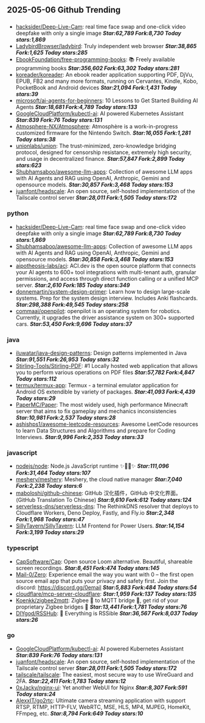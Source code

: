 ## 2025-05-06 Github Trending

### 
* [hacksider/Deep-Live-Cam](https://github.com/hacksider/Deep-Live-Cam): real time face swap and one-click video deepfake with only a single image ***Star:62,789 Fork:8,730 Today stars:1,869***
* [LadybirdBrowser/ladybird](https://github.com/LadybirdBrowser/ladybird): Truly independent web browser ***Star:38,865 Fork:1,625 Today stars:285***
* [EbookFoundation/free-programming-books](https://github.com/EbookFoundation/free-programming-books): 📚 Freely available programming books ***Star:356,602 Fork:63,302 Today stars:281***
* [koreader/koreader](https://github.com/koreader/koreader): An ebook reader application supporting PDF, DjVu, EPUB, FB2 and many more formats, running on Cervantes, Kindle, Kobo, PocketBook and Android devices ***Star:21,094 Fork:1,431 Today stars:39***
* [microsoft/ai-agents-for-beginners](https://github.com/microsoft/ai-agents-for-beginners): 10 Lessons to Get Started Building AI Agents ***Star:18,681 Fork:4,789 Today stars:133***
* [GoogleCloudPlatform/kubectl-ai](https://github.com/GoogleCloudPlatform/kubectl-ai): AI powered Kubernetes Assistant ***Star:839 Fork:76 Today stars:131***
* [Atmosphere-NX/Atmosphere](https://github.com/Atmosphere-NX/Atmosphere): Atmosphère is a work-in-progress customized firmware for the Nintendo Switch. ***Star:16,055 Fork:1,281 Today stars:38***
* [unionlabs/union](https://github.com/unionlabs/union): The trust-minimized, zero-knowledge bridging protocol, designed for censorship resistance, extremely high security, and usage in decentralized finance. ***Star:57,847 Fork:2,899 Today stars:623***
* [Shubhamsaboo/awesome-llm-apps](https://github.com/Shubhamsaboo/awesome-llm-apps): Collection of awesome LLM apps with AI Agents and RAG using OpenAI, Anthropic, Gemini and opensource models. ***Star:30,857 Fork:3,468 Today stars:153***
* [juanfont/headscale](https://github.com/juanfont/headscale): An open source, self-hosted implementation of the Tailscale control server ***Star:28,011 Fork:1,505 Today stars:172***

### python
* [hacksider/Deep-Live-Cam](https://github.com/hacksider/Deep-Live-Cam): real time face swap and one-click video deepfake with only a single image ***Star:62,789 Fork:8,730 Today stars:1,869***
* [Shubhamsaboo/awesome-llm-apps](https://github.com/Shubhamsaboo/awesome-llm-apps): Collection of awesome LLM apps with AI Agents and RAG using OpenAI, Anthropic, Gemini and opensource models. ***Star:30,858 Fork:3,468 Today stars:153***
* [aipotheosis-labs/aci](https://github.com/aipotheosis-labs/aci): ACI.dev is the open source platform that connects your AI agents to 600+ tool integrations with multi-tenant auth, granular permissions, and access through direct function calling or a unified MCP server. ***Star:2,610 Fork:185 Today stars:349***
* [donnemartin/system-design-primer](https://github.com/donnemartin/system-design-primer): Learn how to design large-scale systems. Prep for the system design interview. Includes Anki flashcards. ***Star:298,388 Fork:49,545 Today stars:258***
* [commaai/openpilot](https://github.com/commaai/openpilot): openpilot is an operating system for robotics. Currently, it upgrades the driver assistance system on 300+ supported cars. ***Star:53,450 Fork:9,696 Today stars:37***

### java
* [iluwatar/java-design-patterns](https://github.com/iluwatar/java-design-patterns): Design patterns implemented in Java ***Star:91,551 Fork:26,953 Today stars:32***
* [Stirling-Tools/Stirling-PDF](https://github.com/Stirling-Tools/Stirling-PDF): #1 Locally hosted web application that allows you to perform various operations on PDF files ***Star:57,782 Fork:4,847 Today stars:112***
* [termux/termux-app](https://github.com/termux/termux-app): Termux - a terminal emulator application for Android OS extendible by variety of packages. ***Star:41,093 Fork:4,439 Today stars:29***
* [PaperMC/Paper](https://github.com/PaperMC/Paper): The most widely used, high performance Minecraft server that aims to fix gameplay and mechanics inconsistencies ***Star:10,981 Fork:2,537 Today stars:28***
* [ashishps1/awesome-leetcode-resources](https://github.com/ashishps1/awesome-leetcode-resources): Awesome LeetCode resources to learn Data Structures and Algorithms and prepare for Coding Interviews. ***Star:9,996 Fork:2,353 Today stars:33***

### javascript
* [nodejs/node](https://github.com/nodejs/node): Node.js JavaScript runtime ✨🐢🚀✨ ***Star:111,096 Fork:31,464 Today stars:107***
* [meshery/meshery](https://github.com/meshery/meshery): Meshery, the cloud native manager ***Star:7,040 Fork:2,238 Today stars:6***
* [maboloshi/github-chinese](https://github.com/maboloshi/github-chinese): GitHub 汉化插件，GitHub 中文化界面。 (GitHub Translation To Chinese) ***Star:9,610 Fork:612 Today stars:124***
* [serverless-dns/serverless-dns](https://github.com/serverless-dns/serverless-dns): The RethinkDNS resolver that deploys to Cloudflare Workers, Deno Deploy, Fastly, and Fly.io ***Star:2,348 Fork:1,968 Today stars:47***
* [SillyTavern/SillyTavern](https://github.com/SillyTavern/SillyTavern): LLM Frontend for Power Users. ***Star:14,154 Fork:3,199 Today stars:29***

### typescript
* [CapSoftware/Cap](https://github.com/CapSoftware/Cap): Open source Loom alternative. Beautiful, shareable screen recordings. ***Star:8,451 Fork:474 Today stars:145***
* [Mail-0/Zero](https://github.com/Mail-0/Zero): Experience email the way you want with 0 – the first open source email app that puts your privacy and safety first. Join the discord: https://discord.gg/0email ***Star:5,883 Fork:484 Today stars:54***
* [cloudflare/mcp-server-cloudflare](https://github.com/cloudflare/mcp-server-cloudflare):  ***Star:1,959 Fork:137 Today stars:135***
* [Koenkk/zigbee2mqtt](https://github.com/Koenkk/zigbee2mqtt): Zigbee 🐝 to MQTT bridge 🌉, get rid of your proprietary Zigbee bridges 🔨 ***Star:13,441 Fork:1,781 Today stars:76***
* [DIYgod/RSSHub](https://github.com/DIYgod/RSSHub): 🧡 Everything is RSSible ***Star:36,567 Fork:8,037 Today stars:26***

### go
* [GoogleCloudPlatform/kubectl-ai](https://github.com/GoogleCloudPlatform/kubectl-ai): AI powered Kubernetes Assistant ***Star:839 Fork:76 Today stars:131***
* [juanfont/headscale](https://github.com/juanfont/headscale): An open source, self-hosted implementation of the Tailscale control server ***Star:28,011 Fork:1,505 Today stars:172***
* [tailscale/tailscale](https://github.com/tailscale/tailscale): The easiest, most secure way to use WireGuard and 2FA. ***Star:22,411 Fork:1,783 Today stars:12***
* [0xJacky/nginx-ui](https://github.com/0xJacky/nginx-ui): Yet another WebUI for Nginx ***Star:8,307 Fork:591 Today stars:24***
* [AlexxIT/go2rtc](https://github.com/AlexxIT/go2rtc): Ultimate camera streaming application with support RTSP, RTMP, HTTP-FLV, WebRTC, MSE, HLS, MP4, MJPEG, HomeKit, FFmpeg, etc. ***Star:8,794 Fork:649 Today stars:10***
